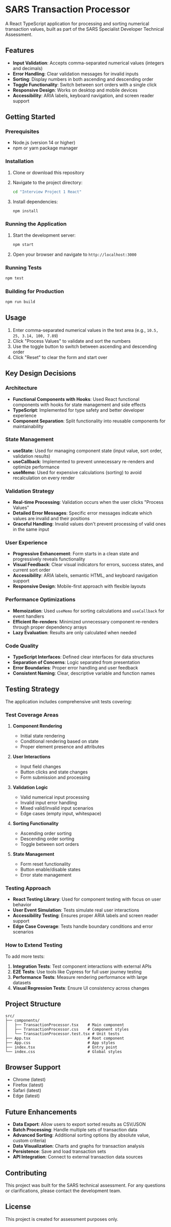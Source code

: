 # SARS Transaction Processor

A React TypeScript application for processing and sorting numerical transaction values, built as part of the SARS Specialist Developer Technical Assessment.

## Features

- **Input Validation**: Accepts comma-separated numerical values (integers and decimals)
- **Error Handling**: Clear validation messages for invalid inputs
- **Sorting**: Display numbers in both ascending and descending order
- **Toggle Functionality**: Switch between sort orders with a single click
- **Responsive Design**: Works on desktop and mobile devices
- **Accessibility**: ARIA labels, keyboard navigation, and screen reader support

## Getting Started

### Prerequisites

- Node.js (version 14 or higher)
- npm or yarn package manager

### Installation

1. Clone or download this repository
2. Navigate to the project directory:
   ```bash
   cd "Interview Project 1 React"
   ```

3. Install dependencies:
   ```bash
   npm install
   ```

### Running the Application

1. Start the development server:
   ```bash
   npm start
   ```

2. Open your browser and navigate to `http://localhost:3000`

### Running Tests

```bash
npm test
```

### Building for Production

```bash
npm run build
```

## Usage

1. Enter comma-separated numerical values in the text area (e.g., `10.5, 25, 3.14, 100, 7.89`)
2. Click "Process Values" to validate and sort the numbers
3. Use the toggle button to switch between ascending and descending order
4. Click "Reset" to clear the form and start over

## Key Design Decisions

### Architecture

- **Functional Components with Hooks**: Used React functional components with hooks for state management and side effects
- **TypeScript**: Implemented for type safety and better developer experience
- **Component Separation**: Split functionality into reusable components for maintainability

### State Management

- **useState**: Used for managing component state (input value, sort order, validation results)
- **useCallback**: Implemented to prevent unnecessary re-renders and optimize performance
- **useMemo**: Used for expensive calculations (sorting) to avoid recalculation on every render

### Validation Strategy

- **Real-time Processing**: Validation occurs when the user clicks "Process Values"
- **Detailed Error Messages**: Specific error messages indicate which values are invalid and their positions
- **Graceful Handling**: Invalid values don't prevent processing of valid ones in the same input

### User Experience

- **Progressive Enhancement**: Form starts in a clean state and progressively reveals functionality
- **Visual Feedback**: Clear visual indicators for errors, success states, and current sort order
- **Accessibility**: ARIA labels, semantic HTML, and keyboard navigation support
- **Responsive Design**: Mobile-first approach with flexible layouts

### Performance Optimizations

- **Memoization**: Used `useMemo` for sorting calculations and `useCallback` for event handlers
- **Efficient Re-renders**: Minimized unnecessary component re-renders through proper dependency arrays
- **Lazy Evaluation**: Results are only calculated when needed

### Code Quality

- **TypeScript Interfaces**: Defined clear interfaces for data structures
- **Separation of Concerns**: Logic separated from presentation
- **Error Boundaries**: Proper error handling and user feedback
- **Consistent Naming**: Clear, descriptive variable and function names

## Testing Strategy

The application includes comprehensive unit tests covering:

### Test Coverage Areas

1. **Component Rendering**
   - Initial state rendering
   - Conditional rendering based on state
   - Proper element presence and attributes

2. **User Interactions**
   - Input field changes
   - Button clicks and state changes
   - Form submission and processing

3. **Validation Logic**
   - Valid numerical input processing
   - Invalid input error handling
   - Mixed valid/invalid input scenarios
   - Edge cases (empty input, whitespace)

4. **Sorting Functionality**
   - Ascending order sorting
   - Descending order sorting
   - Toggle between sort orders

5. **State Management**
   - Form reset functionality
   - Button enable/disable states
   - Error state management

### Testing Approach

- **React Testing Library**: Used for component testing with focus on user behavior
- **User Event Simulation**: Tests simulate real user interactions
- **Accessibility Testing**: Ensures proper ARIA labels and screen reader support
- **Edge Case Coverage**: Tests handle boundary conditions and error scenarios

### How to Extend Testing

To add more tests:

1. **Integration Tests**: Test component interactions with external APIs
2. **E2E Tests**: Use tools like Cypress for full user journey testing
3. **Performance Tests**: Measure rendering performance with large datasets
4. **Visual Regression Tests**: Ensure UI consistency across changes

## Project Structure

```
src/
├── components/
│   ├── TransactionProcessor.tsx    # Main component
│   ├── TransactionProcessor.css    # Component styles
│   └── TransactionProcessor.test.tsx # Unit tests
├── App.tsx                         # Root component
├── App.css                         # App styles
├── index.tsx                       # Entry point
└── index.css                       # Global styles
```

## Browser Support

- Chrome (latest)
- Firefox (latest)
- Safari (latest)
- Edge (latest)

## Future Enhancements

- **Data Export**: Allow users to export sorted results as CSV/JSON
- **Batch Processing**: Handle multiple sets of transaction data
- **Advanced Sorting**: Additional sorting options (by absolute value, custom criteria)
- **Data Visualization**: Charts and graphs for transaction analysis
- **Persistence**: Save and load transaction sets
- **API Integration**: Connect to external transaction data sources

## Contributing

This project was built for the SARS technical assessment. For any questions or clarifications, please contact the development team.

## License

This project is created for assessment purposes only.